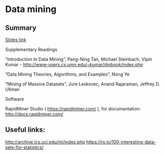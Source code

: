 # Data mining

## Summary

[Slides link](https://github.com/a0m0rajab/Open-FSMVU/fourth_year/intro_datamining)

Supplementary Readings

“Introduction to Data Mining”, Pang-Ning Tan, Michael Steinbach, Vipin Kumar - http://www-users.cs.umn.edu/~kumar/dmbook/index.php

“Data Mining Theories, Algorithms, and Examples”, Nong Ye

“Mining of Massive Datasets”, Jure Leskovec, Anand Rajaraman, Jeffrey D. Ullman

Software

RapidMiner Studio ( https://rapidminer.com/ ), for documantation: http://docs.rapidminer.com/

## Useful links: 

http://archive.ics.uci.edu/ml/index.php
https://rs.io/100-interesting-data-sets-for-statistics/

